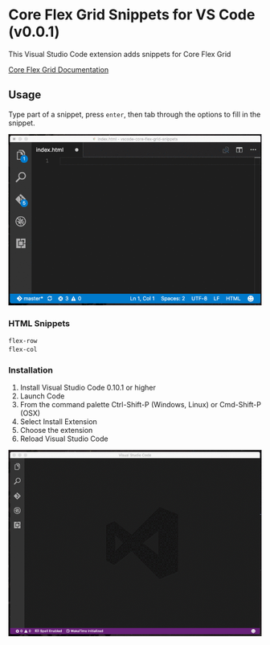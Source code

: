 # Core Flex Grid Snippets for VS Code (v0.0.1)
This Visual Studio Code extension adds snippets for Core Flex Grid

[Core Flex Grid Documentation](https://splintercode.github.io/core-flex-grid/)

## Usage
Type part of a snippet, press `enter`, then tab through the
options to fill in the snippet.

![Use Extension](images/snippets.gif)

### HTML Snippets
```html
flex-row
flex-col
```

### Installation

1. Install Visual Studio Code 0.10.1 or higher
1. Launch Code
1. From the command palette Ctrl-Shift-P (Windows, Linux) or Cmd-Shift-P (OSX)
1. Select Install Extension
1. Choose the extension
1. Reload Visual Studio Code

![Use Extension](images/install.gif)